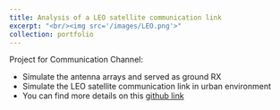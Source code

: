 ```yaml
---
title: Analysis of a LEO satellite communication link
excerpt: "<br/><img src='/images/LEO.png'>"
collection: portfolio
---
```


Project for Communication Channel:
* Simulate the antenna arrays and served as ground RX
* Simulate the LEO satellite communication link in urban environment
* You can find more details on this [github link](https://github.com/XIAOBAOnpu/Starlink-simulation)
